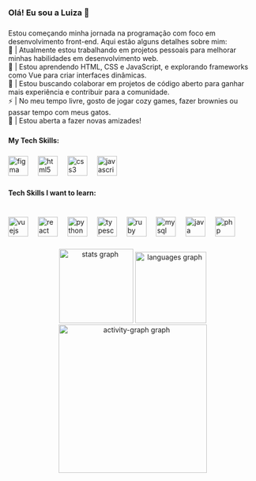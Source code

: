 <h3 align="left">Olá! Eu sou a Luiza 👋</h3>

###

<p align="left">Estou começando minha jornada na programação com foco em desenvolvimento front-end. Aqui estão alguns detalhes sobre mim:<br>🔭 | Atualmente estou trabalhando em projetos pessoais para melhorar minhas habilidades em desenvolvimento web.<br>🌱 | Estou aprendendo HTML, CSS e JavaScript, e explorando frameworks como Vue para criar interfaces dinâmicas.<br>👯 | Estou buscando colaborar em projetos de código aberto para ganhar mais experiência e contribuir para a comunidade.<br>⚡ | No meu tempo livre, gosto de jogar cozy games, fazer brownies ou passar tempo com meus gatos.<br>👫 | Estou aberta a fazer novas amizades!</p>

###

<h4 align="left">My Tech Skills:</h4>

###

<div align="left">
  <img src="https://cdn.jsdelivr.net/gh/devicons/devicon/icons/figma/figma-original.svg" height="40" alt="figma logo"  />
  <img width="12" />
  <img src="https://cdn.jsdelivr.net/gh/devicons/devicon/icons/html5/html5-original.svg" height="40" alt="html5 logo"  />
  <img width="12" />
  <img src="https://cdn.jsdelivr.net/gh/devicons/devicon/icons/css3/css3-original.svg" height="40" alt="css3 logo"  />
  <img width="12" />
  <img src="https://cdn.jsdelivr.net/gh/devicons/devicon/icons/javascript/javascript-original.svg" height="40" alt="javascript logo"  />
</div>

###

<h4 align="left">Tech Skills I want to learn:</h4>

###

<br clear="both">

<div align="left">
  <img src="https://cdn.jsdelivr.net/gh/devicons/devicon/icons/vuejs/vuejs-original.svg" height="40" alt="vuejs logo"  />
  <img width="12" />
  <img src="https://cdn.jsdelivr.net/gh/devicons/devicon/icons/react/react-original.svg" height="40" alt="react logo"  />
  <img width="12" />
  <img src="https://cdn.jsdelivr.net/gh/devicons/devicon/icons/python/python-original.svg" height="40" alt="python logo"  />
  <img width="12" />
  <img src="https://cdn.jsdelivr.net/gh/devicons/devicon/icons/typescript/typescript-original.svg" height="40" alt="typescript logo"  />
  <img width="12" />
  <img src="https://cdn.jsdelivr.net/gh/devicons/devicon/icons/ruby/ruby-original.svg" height="40" alt="ruby logo"  />
  <img width="12" />
  <img src="https://cdn.jsdelivr.net/gh/devicons/devicon/icons/mysql/mysql-original.svg" height="40" alt="mysql logo"  />
  <img width="12" />
  <img src="https://cdn.jsdelivr.net/gh/devicons/devicon/icons/java/java-original.svg" height="40" alt="java logo"  />
  <img width="12" />
  <img src="https://cdn.jsdelivr.net/gh/devicons/devicon/icons/php/php-original.svg" height="40" alt="php logo"  />
</div>

###

<div align="center">
  <img src="https://github-readme-stats.vercel.app/api?username=luizalnr&hide_title=false&hide_rank=false&show_icons=true&include_all_commits=true&count_private=true&disable_animations=false&theme=radical&locale=en&hide_border=false&order=1" height="150" alt="stats graph"  />
  <img src="https://github-readme-stats.vercel.app/api/top-langs?username=luizalnr&locale=pt-br&hide_title=true&layout=compact&card_width=320&langs_count=5&theme=radical&hide_border=true&order=2" height="144" alt="languages graph"  />
  <img src="https://github-readme-activity-graph.vercel.app/graph?username=luizalnr&radius=16&theme=radical&area=true&order=5" height="300" alt="activity-graph graph"  />
</div>

###
